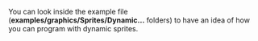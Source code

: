 You can look inside the example file (**examples/graphics/Sprites/Dynamic...** folders)  to have an idea of how you can program with dynamic sprites.  